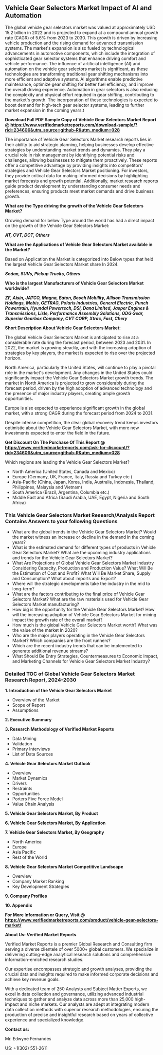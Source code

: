 <h2>Vehicle Gear Selectors Market Impact of AI and Automation</h2>The global vehicle gear selectors market was valued at approximately USD 15.2 billion in 2022 and is projected to expand at a compound annual growth rate (CAGR) of 5.6% from 2023 to 2030. This growth is driven by increasing vehicle production and the rising demand for advanced transmission systems. The market's expansion is also fueled by technological advancements in automotive components, which include the integration of sophisticated gear selector systems that enhance driving comfort and vehicle performance. The influence of artificial intelligence (AI) and automation on the vehicle gear selectors market is significant, as these technologies are transforming traditional gear shifting mechanisms into more efficient and adaptive systems. AI algorithms enable predictive maintenance, optimize gear shifting for better fuel efficiency, and improve the overall driving experience. Automation in gear selectors is also reducing the complexity and physical effort required in gear shifting, contributing to the market's growth. The incorporation of these technologies is expected to boost demand for high-tech gear selector systems, leading to further market expansion in the coming years.t</p><p id="" class=""><strong>Download Full PDF Sample Copy of Vehicle Gear Selectors Market Report @ <a href="https://www.verifiedmarketreports.com/download-sample/?rid=234606&utm_source=github-R&utm_medium=028" target="_blank">https://www.verifiedmarketreports.com/download-sample/?rid=234606&utm_source=github-R&utm_medium=028</a></strong></p><p>The importance of&nbsp;Vehicle Gear Selectors Market research reports lies in their ability to aid strategic planning, helping businesses develop effective strategies by understanding market trends and dynamics. They play a crucial role in risk management by identifying potential risks and challenges, allowing businesses to mitigate them proactively. These reports offer a competitive advantage by providing insights into competitors' strategies and Vehicle Gear Selectors Market positioning. For investors, they provide critical data for making informed decisions by highlighting market forecasts and growth potential. Additionally, market research reports guide product development by understanding consumer needs and preferences, ensuring products meet market demands and drive business growth.</p><p><strong>What are the&nbsp;Type driving the growth of the Vehicle Gear Selectors Market?</strong></p><p id="" class="">Growing demand for below Type around the world has had a direct impact on the growth of the Vehicle Gear Selectors Market:</p><em><strong>AT, CVT, DCT, Others</strong></em></p><strong>What are the&nbsp;Applications&nbsp;of Vehicle Gear Selectors Market available in the Market?</strong></p><p id="" class="">Based on Application the Market is categorized into Below types that held the largest Vehicle Gear Selectors Market share In 2024.</p><em><strong>Sedan, SUVs, Pickup Trucks, Others</strong></em></p><strong>Who is the largest Manufacturers of Vehicle Gear Selectors Market worldwide?</strong></p><p><em><strong>ZF, Aisin, JATCO, Magna, Eaton, Bosch Mobility, Allison Transmission Holdings, Mobis, GETRAG, Polaris Industries, General Electric, Punch Powertrain, Hyundai Powertech, DSI, Dana Limited, Jasper Engines & Transmissions, Lisle, Performance Assembly Solutions, ODG Gear, Superior Gearbox Company, CVT CORP, Xtrac, Fast, Chery</strong></em></p><p id="" class=""><strong>Short Description About Vehicle Gear Selectors Market:</strong></p><p>The global Vehicle Gear Selectors Market is anticipated to rise at a considerable rate during the forecast period, between 2023 and 2031. In 2022, the market is growing steadily, and with the increasing adoption of strategies by key players, the market is expected to rise over the projected horizon.</p><p>North America, particularly the United States, will continue to play a pivotal role in the market's development. Any changes in the United States could significantly impact the Vehicle Gear Selectors Market growth trends. The market in North America is projected to grow considerably during the forecast period, driven by the high adoption of advanced technology and the presence of major industry players, creating ample growth opportunities.</p><p>Europe is also expected to experience significant growth in the global market, with a strong CAGR during the forecast period from 2024 to 2031.</p><p>Despite intense competition, the clear global recovery trend keeps investors optimistic about the Vehicle Gear Selectors Market, with more new investments expected to enter the field in the future.</p><p id="" class=""><strong>Get Discount On The Purchase Of This Report @ <a href="https://www.verifiedmarketreports.com/ask-for-discount/?rid=234606&utm_source=github-R&utm_medium=028" target="_blank">https://www.verifiedmarketreports.com/ask-for-discount/?rid=234606&utm_source=github-R&utm_medium=028</a></strong></p>Which regions are leading the Vehicle Gear Selectors Market?</p><ul><li>North America (United States, Canada and Mexico)</li><li>Europe (Germany, UK, France, Italy, Russia and Turkey etc.)</li><li>Asia-Pacific (China, Japan, Korea, India, Australia, Indonesia, Thailand, Philippines, Malaysia and Vietnam)</li><li>South America (Brazil, Argentina, Columbia etc.)</li><li>Middle East and Africa (Saudi Arabia, UAE, Egypt, Nigeria and South Africa)</li></ul><h3 id="" class="">This Vehicle Gear Selectors Market Research/Analysis Report Contains Answers to your following Questions</h3><ul><li>What are the global trends in the Vehicle Gear Selectors Market? Would the market witness an increase or decline in the demand in the coming years?</li><li>What is the estimated demand for different types of products in Vehicle Gear Selectors Market? What are the upcoming industry applications and trends for the Vehicle Gear Selectors Market?</li><li>What Are Projections of Global Vehicle Gear Selectors Market Industry Considering Capacity, Production and Production Value? What Will Be the Estimation of Cost and Profit? What Will Be Market Share, Supply and Consumption? What about imports and Export?</li><li>Where will the strategic developments take the industry in the mid to long-term?</li><li>What are the factors contributing to the final price of Vehicle Gear Selectors Market? What are the raw materials used for Vehicle Gear Selectors Market manufacturing?</li><li>How big is the opportunity for the Vehicle Gear Selectors Market? How will the increasing adoption of Vehicle Gear Selectors Market for mining impact the growth rate of the overall market?</li><li>How much is the global Vehicle Gear Selectors Market worth? What was the value of the market In 2020?</li><li>Who are the major players operating in the Vehicle Gear Selectors Market? Which companies are the front runners?</li><li>Which are the recent industry trends that can be implemented to generate additional revenue streams?</li><li>What Should Be Entry Strategies, Countermeasures to Economic Impact, and Marketing Channels for Vehicle Gear Selectors Market Industry?</li></ul><h3 id="" class="">Detailed TOC of Global Vehicle Gear Selectors Market Research Report, 2024-2030</h3><p id="" class=""><strong>1. Introduction of the Vehicle Gear Selectors Market</strong></p><ul><li>Overview of the Market</li><li>Scope of Report</li><li>Assumptions</li></ul><p id="" class=""><strong>2. Executive Summary</strong></p><p id="" class=""><strong>3. Research Methodology of Verified Market Reports</strong></p><ul><li>Data Mining</li><li>Validation</li><li>Primary Interviews</li><li>List of Data Sources</li></ul><p id="" class=""><strong>4. Vehicle Gear Selectors Market Outlook</strong></p><ul><li>Overview</li><li>Market Dynamics</li><li>Drivers</li><li>Restraints</li><li>Opportunities</li><li>Porters Five Force Model</li><li>Value Chain Analysis</li></ul><p id="" class=""><strong>5. Vehicle Gear Selectors Market, By Product</strong></p><p id="" class=""><strong>6. Vehicle Gear Selectors Market, By Application</strong></p><p id="" class=""><strong>7. Vehicle Gear Selectors Market, By Geography</strong></p><ul><li>North America</li><li>Europe</li><li>Asia Pacific</li><li>Rest of the World</li></ul><p id="" class=""><strong>8. Vehicle Gear Selectors Market Competitive Landscape</strong></p><ul><li>Overview</li><li>Company Market Ranking</li><li>Key Development Strategies</li></ul><p id="" class=""><strong>9. Company Profiles</strong></p><p id="" class=""><strong>10. Appendix</strong></p><p id="" class=""><strong>For More Information or Query, Visit @ <a href="https://www.verifiedmarketreports.com/product/vehicle-gear-selectors-market/" target="_blank">https://www.verifiedmarketreports.com/product/vehicle-gear-selectors-market/</a></strong></p><p id="" class=""><strong>About Us: Verified Market Reports</strong></p><p id="" class="">Verified Market Reports is a premier Global Research and Consulting firm serving a diverse clientele of over 5000+ global customers. We specialize in delivering cutting-edge analytical research solutions and comprehensive information-enriched research studies.</p><p id="" class="">Our expertise encompasses strategic and growth analyses, providing the crucial data and insights required to make informed corporate decisions and achieve key revenue goals.</p><p id="" class="">With a dedicated team of 250 Analysts and Subject Matter Experts, we excel in data collection and governance, utilizing advanced industrial techniques to gather and analyze data across more than 25,000 high-impact and niche markets. Our analysts are adept at integrating modern data collection methods with superior research methodologies, ensuring the production of precise and insightful research based on years of collective experience and specialized knowledge.</p><p id="" class=""><strong>Contact us:</strong></p><p id="" class="">Mr. Edwyne Fernandes</p><p id="" class="">US: +1(302) 551-2611</p>